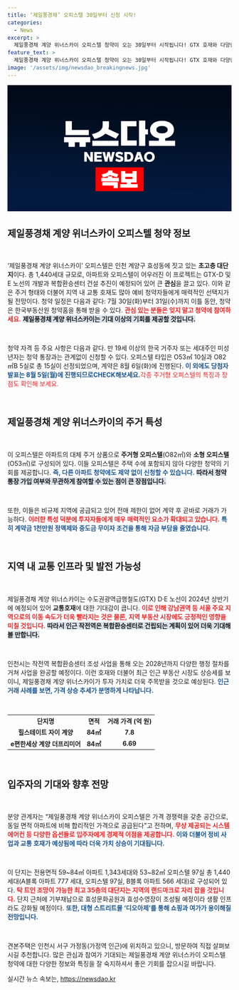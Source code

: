 ```yaml
---
title: ‘제일풍경채’ 오피스텔 30일부터 신청 시작!
categories:
  - News
excerpt: >
  제일풍경채 계양 위너스카이 오피스텔 청약이 오는 30일부터 시작됩니다! GTX 호재와 다양한 혜택이 있는 초고층 대단지, 합리적인 가격으로 내 집 마련의 기회를 잡아보세요!
feature_text: >
  제일풍경채 계양 위너스카이 오피스텔 청약이 오는 30일부터 시작됩니다! GTX 호재와 다양한 혜택이 있는 초고층 대단지, 합리적인 가격으로 내 집 마련의 기회를 잡아보세요!
image: '/assets/img/newsdao_breakingnews.jpg'
---
```


<p><img src="/assets/img/newsdao_breakingnews.jpg" alt="flaretime 속보" /></p>

<h2 data-ke-size="size26">제일풍경채 계양 위너스카이 오피스텔 청약 정보</h2>

<p data-ke-size="size16">&nbsp;</p>

<p>‘제일풍경채 계양 위너스카이’ 오피스텔은 인천 계양구 효성동에 짓고 있는 <b>초고층 대단지</b>이다. 총 1,440세대 규모로, 아파트와 오피스텔이 어우러진 이 프로젝트는 GTX-D 및 E 노선의 개발과 복합환승센터 건설 추진이 예정되어 있어 큰 <b>관심</b>을 끌고 있다. 이와 같은 주거 형태와 더불어 지역 내 교통 호재도 많아 예비 청약자들에게 매력적인 선택지가 될 전망이다. 청약 일정은 다음과 같다: 7월 30일(화)부터 31일(수)까지 이틀 동안, 청약은 한국부동산원 청약홈을 통해 받을 수 있다. <b><span style="color: #ee2323;">관심 있는 분들은 잊지 말고 청약에 참여하세요.</span></b> <b><span style="background-color: #21538527;">제일풍경채 계양 위너스카이는 기대 이상의 기회를 제공할 것입니다.</span></b> </p>

<p data-ke-size="size16">&nbsp;</p>

<p>청약 자격 등 주요 사항은 다음과 같다. 만 19세 이상의 한국 거주자 또는 세대주인 미성년자는 청약 통장과는 관계없이 신청할 수 있다. 오피스텔 타입은 O53㎡ 10실과 O82㎡B 5실로 총 15실이 선정되었으며, 계약은 8월 6일(화)에 진행된다. <b><span style="color: #1a5490;">이 외에도 당첨자 발표는 8월 5일(월)에 진행되므로CHECK해보세요.</span></b><span style="color: #ee2323;">각종 주거형 오피스텔의 특징과 장점도 확인해 보세요.</span></p>

<p data-ke-size="size16">&nbsp;</p>

<h2 data-ke-size="size26">제일풍경채 계양 위너스카이의 주거 특성</h2>

<p data-ke-size="size16">&nbsp;</p>

<p>이 오피스텔은 아파트의 대체 주거 상품으로 <b>주거형 오피스텔</b>(O82㎡)와 <b>소형 오피스텔</b>(O53㎡)로 구성되어 있다. 이들 오피스텔은 주택 수에 포함되지 않아 다양한 청약의 기회를 제공합니다. <b><span style="color: #1a5490;">즉, 다른 아파트 청약에도 제약 없이 신청할 수 있습니다.</span></b> <b><span style="background-color: #21538527;">따라서 청약 통장 가입 여부와 무관하게 참여할 수 있는 점이 큰 장점입니다.</span></b> </p>

<p data-ke-size="size16">&nbsp;</p>

<p>또한, 이들은 비규제 지역에 공급되고 있어 전매 제한이 없어 계약 후 곧바로 거래가 가능하다. <b><span style="color: #ee2323;">이러한 특성 덕분에 투자자들에게 매우 매력적인 요소가 확대되고 있습니다.</span></b> <b><span style="color: #1a5490;">특히 계약금 1천만원 정액제와 중도금 무이자 조건을 통해 자금 부담을 줄였습니다.</span></b></p>

<p data-ke-size="size16">&nbsp;</p>

<h2 data-ke-size="size26">지역 내 교통 인프라 및 발전 가능성</h2>

<p data-ke-size="size16">&nbsp;</p>

<p>제일풍경채 계양 위너스카이는 수도권광역급행철도(GTX) D·E 노선이 2024년 상반기에 예정되어 있어 <b>교통호재</b>에 대한 기대감이 큽니다. <b><span style="color: #ee2323;">이로 인해 강남권역 등 서울 주요 지역으로의 이동 속도가 더욱 빨라지는 것은 물론, 지역 부동산 시장에도 긍정적인 영향을 미칠 것입니다.</span></b> <b><span style="background-color: #21538527;">따라서 인근 작전역은 복합환승센터로 건립되는 계획이 있어 더욱 기대해 볼 만합니다.</span></b></p>

<p data-ke-size="size16">&nbsp;</p>

<p>인천시는 작전역 복합환승센터 조성 사업을 통해 오는 2028년까지 다양한 행정 절차를 거쳐 사업을 완공할 예정이다. 이런 호재와 더불어 최근 인근 부동산 시장도 상승세를 보이니, 제일풍경채 계양 위너스카이가 투자 가치로 더욱 주목받을 것으로 예상된다. <b><span style="color: #1a5490;">인근 거래 사례를 보면, 가격 상승 추세가 분명하게 나타납니다.</span></b></p>

<p data-ke-size="size16">&nbsp;</p>

<table style="width: 100%;">
    <tr>
        <th style="text-align: center;"><b>단지명</b></th>
        <th style="text-align: center;"><b>면적</b></th>
        <th style="text-align: center;"><b>거래 가격 (억 원)</b></th>
    </tr>
    <tr>
        <td style="text-align: center; height: 17px;"><b>힐스테이트 자이 계양</b></td>
        <td style="text-align: center; height: 17px;"><b>84㎡</b></td>
        <td style="text-align: center; height: 17px;"><b>7.8</b></td>
    </tr>
    <tr>
        <td style="text-align: center; height: 17px;"><b>e편한세상 계양 더프리미어</b></td>
        <td style="text-align: center; height: 17px;"><b>84㎡</b></td>
        <td style="text-align: center; height: 17px;"><b>6.69</b></td>
    </tr>
</table>

<p data-ke-size="size16">&nbsp;</p>

<h2 data-ke-size="size26">입주자의 기대와 향후 전망</h2>

<p data-ke-size="size16">&nbsp;</p>

<p>분양 관계자는 “제일풍경채 계양 위너스카이 오피스텔은 가격 경쟁력을 갖춘 공간으로, 동일 면적 아파트에 비해 합리적인 가격으로 공급된다"고 전하며, <b><span style="color: #ee2323;">무상 제공되는 시스템 에어컨 등 다양한 옵션들로 입주자에게 경제적 이점을 제공합니다.</span></b> <b><span style="color: #1a5490;">이와 더불어 정비 사업과 교통 호재가 예상됨에 따라 더욱 가치 상승이 기대됩니다.</span></b></p>

<p data-ke-size="size16">&nbsp;</p>

<p>이 단지는 전용면적 59~84㎡ 아파트 1,343세대와 53~82㎡ 오피스텔 97실 총 1,440세대(A블록 아파트 777 세대, 오피스텔 97실, B블록 아파트 566 세대)로 구성되어 있다. <b><span style="color: #ee2323;">탁 트인 조망이 가능한 최고 35층의 대단지는 지역의 랜드마크로 자리 잡을 것입니다.</span></b> 단지 근처에 기부채납으로 효성문화공원과 효성수영장이 조성될 예정이라 생활 인프라도 강화될 예정이다. <b><span style="color: #1a5490;">또한, 대형 스트리트몰 ‘디오아제’를 통해 쇼핑과 여가가 용이해질 전망입니다.</span></b> </p>

<p data-ke-size="size16">&nbsp;</p>

<p>견본주택은 인천시 서구 가정동(가정역 인근)에 위치하고 있으니, 방문하여 직접 살펴보시길 추천합니다. 많은 관심과 참여가 기대되는 제일풍경채 계양 위너스카이 오피스텔 청약에 대한 다양한 정보와 특징을 잘 숙지하셔서 좋은 기회를 잡으시길 바랍니다.</p>
실시간 뉴스 속보는, <a href="https://newsdao.kr" rel="dofollow">https://newsdao.kr</a>


